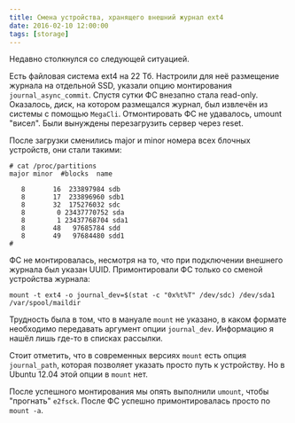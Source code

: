```yaml
---
title: Смена устройства, хранящего внешний журнал ext4
date: 2016-02-10 12:00:00
tags: [storage]
---
```

Недавно столкнулся со следующей ситуацией.

Есть файловая система ext4 на 22 Тб. Настроили для неё размещение журнала на отдельной SSD, указали опцию монтирования `journal_async_commit`.
Спустя сутки ФС внезапно стала read-only. Оказалось, диск, на котором размещался журнал, был извлечён из системы с помощью `MegaCli`.
Отмонтировать ФС не удавалось, umount "висел". Были вынуждены перезагрузить сервер через reset.

После загрузки сменились major и minor номера всех блочных устройств, они стали такими:

```
# cat /proc/partitions
major minor  #blocks  name

   8       16  233897984 sdb
   8       17  233896960 sdb1
   8       32  175276032 sdc
   8        0 23437770752 sda
   8        1 23437768704 sda1
   8       48   97685784 sdd
   8       49   97684480 sdd1
#
```

ФС не монтировалась, несмотря на то, что при подключении внешнего журнала был указан UUID. Примонтировали ФС только со сменой устройства журнала:

```
mount -t ext4 -o journal_dev=$(stat -c "0x%t%T" /dev/sdc) /dev/sda1 /var/spool/maildir
```

Трудность была в том, что в мануале `mount` не указано, в каком формате необходимо передавать аргумент опции `journal_dev`. Информацию я нашёл лишь где-то в списках рассылки.

Стоит отметить, что в современных версиях `mount` есть опция `journal_path`, которая позволяет указать просто путь к устройству. Но в Ubuntu 12.04 этой опции в `mount` нет.

После успешного монтирования мы опять выполнили `umount`, чтобы "прогнать" `e2fsck`. После ФС успешно примонтировалась просто по `mount -a`.
